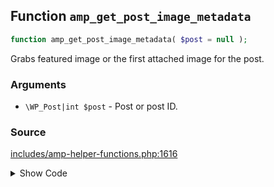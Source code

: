 ## Function `amp_get_post_image_metadata`

```php
function amp_get_post_image_metadata( $post = null );
```

Grabs featured image or the first attached image for the post.

### Arguments

* `\WP_Post|int $post` - Post or post ID.

### Source

[includes/amp-helper-functions.php:1616](https://github.com/ampproject/amp-wp/blob/develop/includes/amp-helper-functions.php#L1616-L1664)

<details>
<summary>Show Code</summary>

```php
function amp_get_post_image_metadata( $post = null ) {
	$post = get_post( $post );
	if ( ! $post ) {
		return false;
	}

	$post_image_meta = null;
	$post_image_id   = false;

	if ( has_post_thumbnail( $post->ID ) ) {
		$post_image_id = get_post_thumbnail_id( $post->ID );
	} elseif ( ( 'attachment' === $post->post_type ) && wp_attachment_is( 'image', $post ) ) {
		$post_image_id = $post->ID;
	} else {
		$attached_image_ids = get_posts(
			[
				'post_parent'      => $post->ID,
				'post_type'        => 'attachment',
				'post_mime_type'   => 'image',
				'posts_per_page'   => 1,
				'orderby'          => 'menu_order',
				'order'            => 'ASC',
				'fields'           => 'ids',
				'suppress_filters' => false,
			]
		);

		if ( ! empty( $attached_image_ids ) ) {
			$post_image_id = array_shift( $attached_image_ids );
		}
	}

	if ( ! $post_image_id ) {
		return false;
	}

	$post_image_src = wp_get_attachment_image_src( $post_image_id, 'full' );

	if ( is_array( $post_image_src ) ) {
		$post_image_meta = [
			'@type'  => 'ImageObject',
			'url'    => $post_image_src[0],
			'width'  => $post_image_src[1],
			'height' => $post_image_src[2],
		];
	}

	return $post_image_meta;
}
```

</details>
